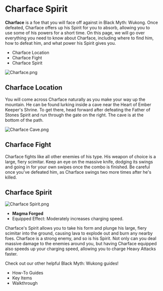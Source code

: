# Charface Spirit

**Charface** is a foe that you will face off against in Black Myth: Wukong. Once defeated, Charface offers up his Spirit for you to absorb, allowing you to use some of his powers for a short time. On this page, we will go over everything you need to know about Charface, including where to find him, how to defeat him, and what power his Spirit gives you. 

  * Charface Location
  * Charface Fight
  * Charface Spirit

![Charface.png](https://oyster.ignimgs.com/mediawiki/apis.ign.com/black-myth-wukong/a/ab/Charface.png)

## Charface Location

You will come across Charface naturally as you make your way up the mountain. He can be found lurking inside a cave near the Heart of Ember Keeper's Shrine. To get there, head forward after defeating the Father of Stones Spirit and run through the gate on the right. The cave is at the bottom of the path. 

![Charface Cave.png](https://oyster.ignimgs.com/mediawiki/apis.ign.com/black-myth-wukong/0/08/Charface_Cave.png)

## Charface Fight

Charface fights like all other enemies of his type. His weapon of choice is a large, fiery scimitar. Keep an eye on the massive knife, dodging its swings and going in for your own swipes once the combo is finished. Be careful once you've defeated him, as Charface swings two more times after he's killed. 

## Charface Spirit

![Charface Spirit.png](https://oyster.ignimgs.com/mediawiki/apis.ign.com/black-myth-wukong/f/f6/Charface_Spirit.png)

  * **Magma Forged**
  * Equipped Effect: Moderately increases charging speed. 

Charface's Spirit allows you to take his form and plunge his large, fiery scimitar into the ground, causing lava to explode out and burn any nearby foes. Charface is a strong enemy, and so is his Spirit. Not only can you deal massive damage to the enemies around you, but having Charface equipped also speeds up your charging speed, allowing you to charge Heavy Attacks faster. 

Check out our other helpful Black Myth: Wukong guides! 

  * How-To Guides
  * Key Items
  * Walkthrough

